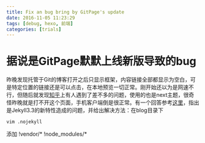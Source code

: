 ```yaml
---
title: Fix an bug bring by GitPage's update
date: 2016-11-05 11:23:29
tags: [debug, hexo, 前端]
categories: [trials]
---
```

# 据说是GitPage默默上线新版导致的bug
昨晚发现托管于Git的博客打开之后只显示框架，内容链接全部都显示为空白，可是特定位置的链接还是可以点击，在本地预览一切正常。刚开始还以为是网速不行，但随后就发现[知乎](https://www.zhihu.com/question/52251404)上有人遇到了差不多的问题，使用的也是next主题，很奇怪昨晚就是打不开这个页面，手机客户端倒是很正常。有一个回答参考[这里](https://www.zhihu.com/question/52272725/answer/129830961)，指出是Jekyll3.3的新特性造成的问题，并给出解决方法：在blog目录下

	vim .nojekyll
添加
	!vendor/*
	!node_modules/*
	


